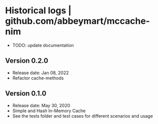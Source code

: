 # Historical logs | github.com/abbeymart/mccache-nim

- TODO: update documentation

## Version 0.2.0

- Release date: Jan 08, 2022
- Refactor cache-methods


## Version 0.1.0

- Release date: May 30, 2020
- Simple and Hash In-Memory Cache
- See the tests folder and test cases for different scenarios and usage
